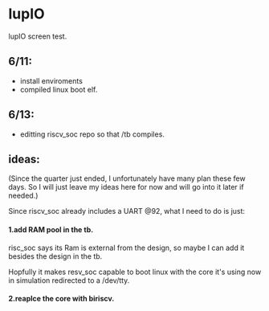 # lupIO
lupIO screen test.
## 6/11: 
  * install enviroments
  * compiled linux boot elf. 
## 6/13: 
  * editting riscv_soc repo so that /tb compiles.
## ideas:
(Since the quarter just ended, I unfortunately have many plan these few days. So I will just leave my ideas here for now and will go into it later if needed.)

Since riscv_soc already includes a UART @92, what I need to do is just:

  #### 1.add RAM pool in the tb.
   risc_soc says its Ram is external from the design, so maybe I can add it besides the design in the tb. 
  
   Hopfully it makes resv_soc capable to boot linux with the core it's using now in simulation redirected to a /dev/tty.
  
  #### 2.reaplce the core with biriscv.

